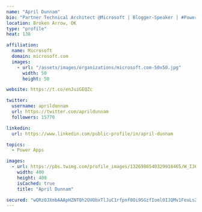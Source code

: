 ```yaml
---
name: "April Dunnam"
bio: "Partner Technical Architect @Microsoft | Blogger-Speaker | #PowerApps, #PowerAutomate, #Office365, #SharePoint | #WIT | #Karaoke Queen"
location: Broken Arrow, OK
type: "profile"
heat: 138

affiliation:
  name: Microsoft
  domain: microsoft.com
  images:
    - url: "/assets/images/organizations/microsoft.com-50x50.jpg"
      width: 50
      height: 50

website: https://t.co/enJuiGEQZc

twitter:
  username: aprildunnam
  url: https://twitter.com/aprildunnam
  followers: 15770

linkedin:
  url: https://www.linkedin.com/public-profile/in/april-dunnam

topics:
  - Power Apps

images:
  - url: https://pbs.twimg.com/profile_images/1326986540329918465/W_IJ6Ih2_400x400.jpg
    width: 400
    height: 400
    isCached: true
    title: "April Dunnam"

secured: "wQRzOJXmbAAApHZNTQh2OVObxTlJuC1rfpnf0Oi9SGzfIoml0IJQMv1FeuLsZczrljOs/35oCmKJF2FMRI0l8mG/H1vJDICpbmse5sK0zfOIHxhbYZQEIg3oa0EN7t9Ig5DyLj7uD+GqZePxGt0iriG00yONzD0tyQcdtUiJUUlnW5gbKQ2pXYRTx2/4OkD9h03gZ9xQcxV1Ai9cq4GbnNiFCpn/mSBpRmUXxgsuwINMRA0rONlbMb6IH6vOMuXMTO6hEvOsvr3kqACLD1nCqnjd/eVcHYUVz6FctLsnGI9tx7K+hmo1D+smjv1TKx6iz88JmPtGX2lTevGn0/2F+/Bl5Os9LDnW9QllAsP6KGFEFSw5Hmf6ut3YAJ5I606h6KGp9Mxy0ADw3VlZgd2vbD2hGNQ7nmXdJwFc10R+61k=;VdEsm0pePQ8H3LaQlp92pA=="
---
```


